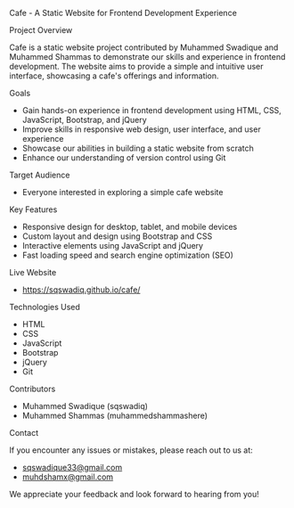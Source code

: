 Cafe - A Static Website for Frontend Development Experience

Project Overview

Cafe is a static website project contributed by Muhammed Swadique and Muhammed Shammas to demonstrate our skills and experience in frontend development. The website aims to provide a simple and intuitive user interface, showcasing a cafe's offerings and information.

Goals

- Gain hands-on experience in frontend development using HTML, CSS, JavaScript, Bootstrap, and jQuery
- Improve skills in responsive web design, user interface, and user experience
- Showcase our abilities in building a static website from scratch
- Enhance our understanding of version control using Git

Target Audience

- Everyone interested in exploring a simple cafe website

Key Features

- Responsive design for desktop, tablet, and mobile devices
- Custom layout and design using Bootstrap and CSS
- Interactive elements using JavaScript and jQuery
- Fast loading speed and search engine optimization (SEO)

Live Website

- https://sqswadiq.github.io/cafe/

Technologies Used

- HTML
- CSS
- JavaScript
- Bootstrap
- jQuery
- Git

Contributors

- Muhammed Swadique (sqswadiq)
- Muhammed Shammas (muhammedshammashere)

Contact

If you encounter any issues or mistakes, please reach out to us at:

- sqswadique33@gmail.com
- muhdshamx@gmail.com

We appreciate your feedback and look forward to hearing from you!
